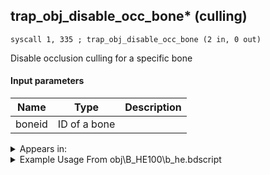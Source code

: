 ## trap_obj_disable_occ_bone* (culling)

`syscall 1, 335 ; trap_obj_disable_occ_bone (2 in, 0 out)`

Disable occlusion culling for a specific bone

#### Input parameters
| Name | Type | Description
|------|------|------------
| boneid   | ID of a bone   | 




<details>
	<summary>Appears in:</summary>
| filename | Entity (obj)
|----------|-------------
| obj\B_HE100\b_he.bdscript       | ((B) Hydra)          

</details>

<details>
	<summary>Example Usage From obj\B_HE100\b_he.bdscript</summary>
```
L10872:
 pushFromFSp 0
 fetchValue 4
 pushImm 193
 pushImmf 0
 syscall 1, 11 ; trap_sysobj_motion_start (3 in, 0 out)
 pushFromPSpVal 108
 pushFromFSp 0
 pushImm 100
 pushImm 0
 gosub 40, L11229
 halt 
 pushFromFSp 0
 pushImm 1
 syscall 1, 109 ; trap_obj_hide_part (2 in, 0 out)
 pushFromFSp 0
 pushImm 2
 syscall 1, 109 ; trap_obj_hide_part (2 in, 0 out)
 pushFromFSp 0
 pushImm 3
 syscall 1, 109 ; trap_obj_hide_part (2 in, 0 out)
 pushFromFSp 0
 pushImm 4
 syscall 1, 109 ; trap_obj_hide_part (2 in, 0 out)
 pushFromFSp 0
 pushImm 5
 syscall 1, 109 ; trap_obj_hide_part (2 in, 0 out)
 pushFromFSp 0
 pushImm 6
 syscall 1, 109 ; trap_obj_hide_part (2 in, 0 out)
 pushFromFSp 0
 pushImm 7
 syscall 1, 109 ; trap_obj_hide_part (2 in, 0 out)
 pushFromFWp W4584
 pushImm 2
 sub 
 eqz 
 jz L11068
 pushFromFSp 0
 pushImm 133
 syscall 1, 335 ; trap_obj_disable_occ_bone (2 in, 0 out)
 pushFromFSp 0
 pushImm 132
 syscall 1, 335 ; trap_obj_disable_occ_bone (2 in, 0 out)
 pushFromFSp 0
 pushImm 131
 syscall 1, 335 ; trap_obj_disable_occ_bone (2 in, 0 out)
 pushFromFSp 0
 pushImm 130
 syscall 1, 335 ; trap_obj_disable_occ_bone (2 in, 0 out)
 pushFromFSp 0
 pushImm 127
 syscall 1, 335 ; trap_obj_disable_occ_bone (2 in, 0 out)
 pushFromFSp 0
 fetchValue 4
 gosub 40, L651
 pushImm 8
 syscall 1, 37 ; trap_bg_show (1 in, 0 out)
 pushFromFSp 0
 fetchValue 4
 pushImm 194
 pushFromFSp 0
 fetchValue 36
 syscall 1, 11 ; trap_sysobj_motion_start (3 in, 0 out)
 pushFromFSp 0
 pushFromPAi L12047 ; ___ai 'phil_appear' (L12047)
 pushImmf 0
 syscall 1, 90 ; trap_obj_act_shout (3 in, 0 out)
```
</details>

